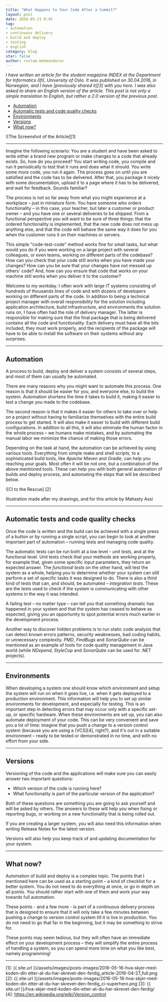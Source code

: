 ```yaml
---
title: "What Happens to Your Code After a Commit?"
layout: post
date: 2016-05-21 9:45
tag:
- automation
- continuous delivery
- build and deploy
- testing
- english
category: blog
star: false
author: rustam.mehmandarov
---
```



_I have written an article for the student magazine INDEX at the Department for Informatics (Ifi), University of Oslo. It was published on 30.04.2016, in Norwegian, and I have [previously shared it][3] with you here. I was also asked to share an English version of the article. This post is not only a simple translation to English, but rather a 2.0 version of the previous post._

- [Automation](#automation)
- [Automatic tests and code quality checks](#automatic-tests-and-code-quality-checks)
- [Environments](#environments)
- [Versions](#versions)
- [What now?](#what-now)

![The Screenshot of the Article][1]

---

Imagine the following scenario: You are a student and have been asked to write either a brand new program or make changes to a code that already exists. So, how do you proceed? You start writing code, you compile and run it periodically to test that it runs and does what it should. You write some more code, you run it again. The process goes on until you are satisfied and the code has to be delivered. After that, you package it nicely with some documentation, upload it to a page where it has to be delivered, and wait for feedback. Sounds familiar?

The process is not so far away from what you might experience at a workplace – just in miniature form. You have someone who orders functionality – in this case, your teacher, but later a customer or product owner – and you have one or several deliveries to be shipped. From a functional perspective you will want to be sure of three things: that the ordered functionality is implemented, that the new code does not mess up anything else, and that the code will behave the same way it does for you when the customer runs it on their machines or servers.

This simple "code-test-code" method works fine for small tasks, but what would you do if you were working on a large project with several colleagues, or even teams, working on different parts of the codebase? How can you check that your code still works when you have made your changes? How can you be sure that your changes have not messed up others' code? And, how can you ensure that code that works on your machine still works when you deliver it to the customer?

Welcome to my workday. I often work with large IT systems consisting of hundreds of thousands lines of code and with dozens of developers working on different parts of the code. In addition to being a technical project manager with overall responsibility for the solution including application architecture, build infrastructure, and environments the solution runs on, I have often had the role of delivery manager. The latter is responsible for making sure that the final package that is being delivered contains all the code and functionality. Each delivery must have all the bits included, they must work properly, and the recipients of the package will have to be able to install the software on their systems without any surprises.

---

## Automation

A process to build, deploy and deliver a system consists of several steps, and most of them can usually be automated. 

There are many reasons why you might want to automate this process. One reason is that it should be easier for you, and everyone else, to build the system. Automation shortens the time it takes to build it, making it easier to test a change you made to the codebase. 

The second reason is that it makes it easier for others to take over or help on a project without having to familiarize themselves with the entire build process to get started. It will also make it easier to build with different build configurations. In addition to all this, it will also eliminate the human factor in the whole process – we humans make mistakes, and by automating the manual labor we minimize the chance of making those errors.

Depending on the task at hand, the automation can be achieved by using various tools. Everything from simple make and shell scripts, to a sophisticated build tools, like _Apache Maven_ and _Gradle_, can help you reaching your goals. Most often it will be not one, but a combination of the above mentioned tools. These can help you with both general automation of builds and deploy process, and automating the steps that will be described below.

![CI to the Rescue] [2]
<figcaption class = "caption"> Illustration made after my drawings, and for this article by Mahasty Assi</figcaption>

---

## Automatic tests and code quality checks

Once the code is written and the build can be achieved with a single press of a button or by running a single script, you can begin to look at another important part of automation – running tests and managing code quality. 

The automatic tests can be run both at a low level - _unit tests_, and at the functional level. Unit tests check that your methods are working properly, for example that, given some specific input parameters, they return an expected answer. The _functional tests_ on the other hand, will test the system as a whole, helping you to determine whether your system can still perform a set of specific tasks it was designed to do. There is also a third kind of tests that can, and should, be automated – _integration tests_. These are the tests used to check if the system is communicating with other systems in the way it was intended.

A failing test – no matter type – can tell you that something dramatic has happened in your system and that the system has ceased to behave as expected, giving you an opportunity to spot potential errors much earlier in the development process.

Another way to discover hidden problems is to run static code analysis that can detect known errors patterns, security weaknesses, bad coding habits, or unnecessary complexity. _PMD_, _FindBugs_ and _SonarQube_ can be mentioned as an example of tools for code quality management in Java world (while _NDepend_, _StyleCop_ and _SonarQube_ can be used for .NET projects).

---

## Environments

When developing a system one should know which environment and setup the system will run on when it goes live, i.e. when it gets deployed to a production environment. This information will help you to set up similar environments for development, and especially for testing. This is an important step in detecting errors that may occur only with a specific set-up, or specific hardware. When these environments are set up, you can also automate deployment of your code. This can be very convenient and save you a lot of time: imagine that you push a change to a version control system (because you are using a [VCS][4], right?), and it's out in a suitable environment – ready to be tested or demonstrated in no time, and with no effort from your side.

---

## Versions

Versioning of the code and the applications will make sure you can easily answer two important questions:

* Which version of the code is running here?
* What functionality is part of the particular version of the application?

Both of these questions are something you are going to ask yourself and will be asked by others. The answers to these will help you when fixing or reporting bugs, or working on a new functionality that is being rolled out. 

If you are creating a larger system, you will also need this information when writing Release Notes for the latest version. 

Versions will also help you keep track of and updating documentation for your system.

---

## What now?

Automation of build and deploy is a complex topic. The points that I mentioned here can be used as a starting point – a kind of checklist for a better system. You do not need to do everything at once, or go in depth on all points. You should rather start with one of them and work your way towards full automation.

These points - and a few more - is part of a continuous delivery process that is designed to ensure that it will only take a few minutes between pushing a change to version control system till it is live in production. You do not need to go that far in the beginning, but it may be something to strive for. 

These points may seem tedious, but they will often have an immediate effect on your development process – they will simplify the entire process of handling a system, so you can spend more time on what you like best, namely programming!

---

[1]: {{ site.url }}/assets/images/posts-images/2016-05-16-hva-skjer-med-koden-din etter-at-du-har-skrevet-den-ferdig_article-2016-04-27_full.png
[2]: {{ site.url }}/assets/images/posts-images/2016-05-16-hva-skjer-med-koden-din etter-at-du-har-skrevet-den-ferdig_ci-superhero.png
[3]: {{ site.url }}/hva-skjer-med-koden-din-etter-at-du-har-skrevet-den-ferdig/
[4]: https://en.wikipedia.org/wiki/Version_control